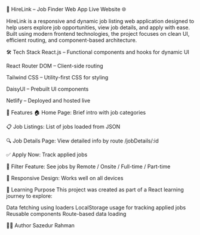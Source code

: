 🚀 HireLink – Job Finder Web App
Live Website 🌐

HireLink is a responsive and dynamic job listing web application designed to help users explore job opportunities, view job details, and apply with ease. Built using modern frontend technologies, the project focuses on clean UI, efficient routing, and component-based architecture.

🛠️ Tech Stack
React.js – Functional components and hooks for dynamic UI

React Router DOM – Client-side routing

Tailwind CSS – Utility-first CSS for styling

DaisyUI – Prebuilt UI components

Netlify – Deployed and hosted live

📁 Features
🏠 Home Page: Brief intro with job categories

📋 Job Listings: List of jobs loaded from JSON

🔍 Job Details Page: View detailed info by route /jobDetails/:id

✅ Apply Now: Track applied jobs

📂 Filter Feature: See jobs by Remote / Onsite / Full-time / Part-time

📱 Responsive Design: Works well on all devices

🧠 Learning Purpose
This project was created as part of a React learning journey to explore:

Data fetching using loaders
LocalStorage usage for tracking applied jobs
Reusable components
Route-based data loading

🧑‍💻 Author
Sazedur Rahman
